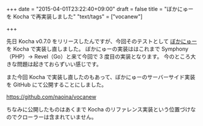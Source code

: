 +++
date = "2015-04-01T23:22:40+09:00"
draft = false
title = "ぼかにゅーを Kocha で再実装しました"
"text/tags" = ["vocanew"]

+++

先日 Kocha v0.7.0 をリリースしたんですが、今回そのテストとして [ぼかにゅー](http://vocanew.kuune.org) を Kocha で実装し直しました。
ぼかにゅーの実装ははこれまで Symphony（PHP）→ Revel（Go）と来て今回で 3 度目の実装となります。
今のところ大きな問題は起きておらずいい感じです。

また今回 Kocha で実装し直したのもあって、ぼかにゅーのサーバーサイド実装を GitHub にて公開することにしました。

https://github.com/naoina/vocanew

ちなみに公開したものはあくまで Kocha のリファレンス実装という位置づけなのでクローラーは含まれていません。
